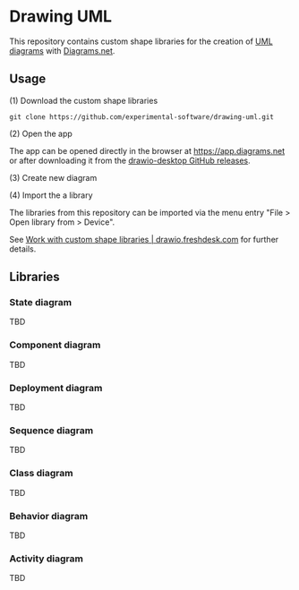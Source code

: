 # Drawing UML

This repository contains custom shape libraries for the creation of [UML diagrams](https://www.uml-diagrams.org) with [Diagrams.net](https://en.wikipedia.org/wiki/Diagrams.net).

## Usage

(1) Download the custom shape libraries

```
git clone https://github.com/experimental-software/drawing-uml.git
```

(2) Open the app

The app can be opened directly in the browser at https://app.diagrams.net or after downloading it from the [drawio-desktop GitHub releases](https://github.com/jgraph/drawio-desktop/releases/latest).

(3) Create new diagram

(4) Import the a library

The libraries from this repository can be imported via the menu entry "File > Open library from > Device".

See [Work with custom shape libraries | drawio.freshdesk.com](https://drawio.freshdesk.com/support/solutions/articles/16000067790-work-with-custom-shape-libraries) for further details.

## Libraries

### State diagram

TBD

### Component diagram

TBD

### Deployment diagram

TBD

### Sequence diagram

TBD

### Class diagram

TBD

### Behavior diagram

TBD

### Activity diagram

TBD
